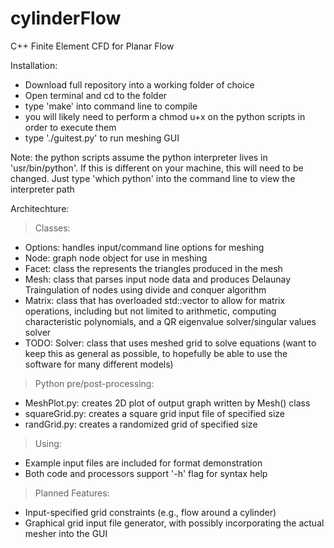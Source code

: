 # cylinderFlow
C++ Finite Element CFD for Planar Flow

Installation:
 - Download full repository into a working folder of choice
 - Open terminal and cd to the folder
 - type 'make' into command line to compile
 - you will likely need to perform a chmod u+x on the python scripts in order to execute them
 - type './guitest.py' to run meshing GUI

Note: the python scripts assume the python interpreter lives in 'usr/bin/python'. If this is different on your machine, this will need to be changed. Just type 'which python' into the command line to view the interpreter path

Architechture:
> Classes:
 - Options: handles input/command line options for meshing
 - Node: graph node object for use in meshing
 - Facet: class the represents the triangles produced in the mesh
 - Mesh: class that parses input node data and produces Delaunay Traingulation of nodes using divide and conquer algorithm
 - Matrix: class that has overloaded std::vector<double> to allow for matrix operations, including but not limited to arithmetic, computing characteristic polynomials, and a QR eigenvalue solver/singular values solver
 - TODO: Solver: class that uses meshed grid to solve equations (want to keep this as general as possible, to hopefully be able to use the software for many different models)

> Python pre/post-processing:
 - MeshPlot.py: creates 2D plot of output graph written by Mesh() class
 - squareGrid.py: creates a square grid input file of specified size
 - randGrid.py: creates a randomized grid of specified size

> Using:
 - Example input files are included for format demonstration
 - Both code and processors support '-h' flag for syntax help

> Planned Features:
 - Input-specified grid constraints (e.g., flow around a cylinder)
 - Graphical grid input file generator, with possibly incorporating the actual mesher into the GUI
